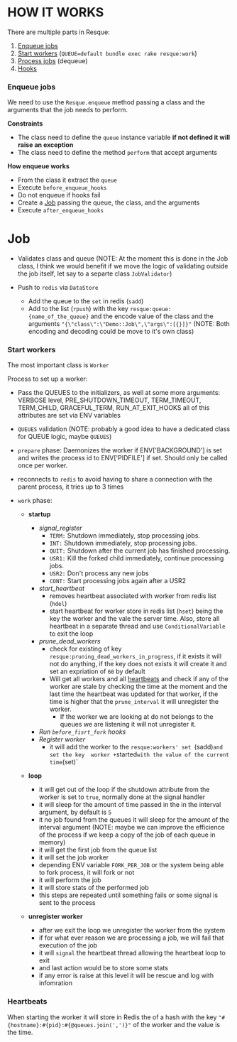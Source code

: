 # HOW IT WORKS

There are multiple parts in Resque:

1. [Enqueue jobs](#enqueue-jobs)
2. [Start workers](#start-workers) (`QUEUE=default bundle exec rake resque:work`)
3. [Process jobs](#process-jobs) (dequeue)
4. [Hooks](#hooks)

### Enqueue jobs

We need to use the `Resque.enqueue` method passing a class and the arguments that the job needs to perform.

**Constraints**

- The class need to define the `queue` instance variable **if not defined it will raise an exception**
- The class need to define the method `perform` that accept arguments

**How enqueue works**

- From the class it extract the `queue`
- Execute `before_enqueue_hooks`
- Do not enqueue if hooks fail
- Create a [Job](#job) passing the queue, the class, and the arguments
- Execute `after_enqueue_hooks`


# Job

- Validates class and queue (NOTE: At the moment this is done in the Job class, I think we would benefit if we move the logic of validating outside the job itself, let say to a separte class `JobValidator`)

- Push to `redis` via `DataStore`
  - Add the queue to the `set` in redis (`sadd`)
  - Add to the list (`rpush`) with the key `resque:queue:{name_of_the_queue}` and the encode value of the class and the arguments `"{\"class\":\"Demo::Job\",\"args\":[{}]}"`
  (NOTE: Both encoding and decoding could be move to it's own class)

### Start workers

The most important class is `Worker`

Process to set up a worker:
- Pass the QUEUES to the initializers, as well at some more arguments: VERBOSE level, PRE_SHUTDOWN_TIMEOUT, TERM_TIMEOUT, TERM_CHILD, GRACEFUL_TERM, RUN_AT_EXIT_HOOKS all of this attributes are set via ENV variables
- `QUEUES` validation (NOTE: probably a good idea to have a dedicated class for QUEUE logic, maybe `QUEUES`)

- `prepare` phase:
Daemonizes the worker if ENV['BACKGROUND'] is set and writes the process id to ENV['PIDFILE'] if set. Should only be called once per worker.

- reconnects to `redis` to avoid having to share a connection with the parent process, it tries up to 3 times

- `work` phase:
  - **startup**
    - *signal_register*
      * `TERM:` Shutdown immediately, stop processing jobs.
      * `INT:` Shutdown immediately, stop processing jobs.
      * `QUIT:` Shutdown after the current job has finished processing.
      * `USR1:` Kill the forked child immediately, continue processing jobs.
      * `USR2:` Don't process any new jobs
      * `CONT:` Start processing jobs again after a USR2
    - *start_heartbeat*
      * removes heartbeat associated with worker from redis list (`hdel`)
      * start heartbeat for worker store in redis list (`hset`) being the key the worker and the vale the server time. Also, store all heartbeat in a separate thread and use `ConditionalVariable` to exit the loop
    - *prune_dead_workers*
      * check for existing of key `resque:pruning_dead_workers_in_progress`, if it exists it will not do anything, if the key does not exists it will create it and set an expriation of `60` by default
      * Will get all workers and all [heartbeats](#heartbeats) and check if any of the worker are stale by checking the time at the moment and the last time the heartbeat was updated for that worker, if the time is higher that the `prune_interval` it will unregister the worker.
        * If the worker we are looking at do not belongs to the queues we are listening it will not unregister it.
    - *Run `before_fisrt_fork` hooks*
    - *Register worker*
      * it will add the worker to the `resque:workers' set `(sadd)` and set the key  worker + `started` with the value of the current time `(set)`

  - **loop**
    - it will get out of the loop if the shutdown attribute from the worker is set to `true`, normally done at the signal handler
    - it will sleep for the amount of time passed in the in the interval argument, by default is `5`
    - it no job found from the queues it will sleep for the amount of the interval argument (NOTE: maybe we can improve the efficience of the process if we keep a copy of the job of each queue in memory)
    - it will get the first job from the queue list
    - it will set the job worker
    - depending ENV variable `FORK_PER_JOB` or the system being able to fork process, it will fork or not
    - it will perform the job
    - it will store stats of the performed job
    - this steps are repeated until something fails or some signal is sent to the process
  - **unregister worker**
    - after we exit the loop we unregister the worker from the system
    - if for what ever reason we are processing a job, we will fail that execution of the job
    - it will `signal` the heartbeat thread allowing the heartbeat loop to exit
    - and last action would be to store some stats
    - if any error is raise at this level it will be rescue and log with infomration






### Heartbeats

When starting the worker it will store in Redis the of a hash with the key `"#{hostname}:#{pid}:#{@queues.join(',')}"` of the worker and the value is the time.







